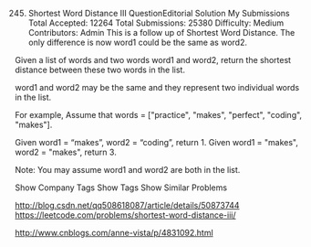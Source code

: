 245. Shortest Word Distance III   QuestionEditorial Solution  My Submissions
Total Accepted: 12264
Total Submissions: 25380
Difficulty: Medium
Contributors: Admin
This is a follow up of Shortest Word Distance. The only difference is now word1 could be the same as word2.

Given a list of words and two words word1 and word2, return the shortest distance between these two words in the list.

word1 and word2 may be the same and they represent two individual words in the list.

For example,
Assume that words = ["practice", "makes", "perfect", "coding", "makes"].

Given word1 = “makes”, word2 = “coding”, return 1.
Given word1 = "makes", word2 = "makes", return 3.

Note:
You may assume word1 and word2 are both in the list.

Show Company Tags
Show Tags
Show Similar Problems



http://blog.csdn.net/qq508618087/article/details/50873744
https://leetcode.com/problems/shortest-word-distance-iii/

http://www.cnblogs.com/anne-vista/p/4831092.html
